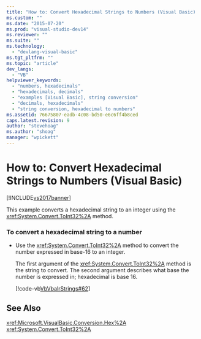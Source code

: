 ```yaml
---
title: "How to: Convert Hexadecimal Strings to Numbers (Visual Basic) | Microsoft Docs"
ms.custom: ""
ms.date: "2015-07-20"
ms.prod: "visual-studio-dev14"
ms.reviewer: ""
ms.suite: ""
ms.technology: 
  - "devlang-visual-basic"
ms.tgt_pltfrm: ""
ms.topic: "article"
dev_langs: 
  - "VB"
helpviewer_keywords: 
  - "numbers, hexadecimals"
  - "hexadecimals, decimals"
  - "examples [Visual Basic], string conversion"
  - "decimals, hexadecimals"
  - "string conversion, hexadecimal to numbers"
ms.assetid: 76675807-eadb-4c08-bd50-e6c6ff4b8ced
caps.latest.revision: 9
author: "stevehoag"
ms.author: "shoag"
manager: "wpickett"
---
```

# How to: Convert Hexadecimal Strings to Numbers (Visual Basic)
[!INCLUDE[vs2017banner](../../../../includes/vs2017banner.md)]

This example converts a hexadecimal string to an integer using the <xref:System.Convert.ToInt32%2A> method.  
  
### To convert a hexadecimal string to a number  
  
-   Use the <xref:System.Convert.ToInt32%2A> method to convert the number expressed in base-16 to an integer.  
  
     The first argument of the <xref:System.Convert.ToInt32%2A> method is the string to convert. The second argument describes what base the number is expressed in; hexadecimal is base 16.  
  
     [!code-vb[VbVbalrStrings#62](../../../../samples/snippets/visualbasic/VS_Snippets_VBCSharp/VbVbalrStrings/VB/Class2.vb#62)]  
  
## See Also  
 <xref:Microsoft.VisualBasic.Conversion.Hex%2A>   
 <xref:System.Convert.ToInt32%2A>